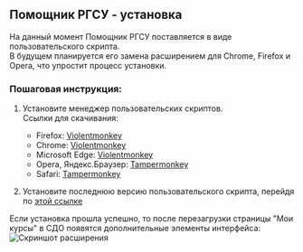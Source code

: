 ## Помощник РГСУ - установка

На данный момент Помощник РГСУ поставляется в виде пользовательского скрипта.\
В будущем планируется его замена расширением для Chrome, Firefox и Opera, что упростит процесс установки.

### Пошаговая инструкция:

1. Установите менеджер пользовательских скриптов. \
   Ссылки для скачивания:

   - Firefox: [Violentmonkey](https://addons.mozilla.org/ru/firefox/addon/violentmonkey/)
   - Chrome: [Violentmonkey](https://chrome.google.com/webstore/detail/violent-monkey/jinjaccalgkegednnccohejagnlnfdag)
   - Microsoft Edge: [Violentmonkey](https://microsoftedge.microsoft.com/addons/detail/eeagobfjdenkkddmbclomhiblgggliao)
   - Opera, Яндекс.Браузер: [Tampermonkey](https://addons.opera.com/ru/extensions/details/tampermonkey-beta/)
   - Safari: [Tampermonkey](https://apps.apple.com/app/apple-store/id1482490089)

2. Установите последнюю версию пользовательского скрипта, перейдя по [этой ссылке](https://github.com/pogrommirovanie/rssu-helper/raw/master/dist/rssu-helper.user.js)

Если установка прошла успешно, то после перезагрузки страницы "Мои курсы" в СДО появятся дополнительные элементы интерфейса:\
![Скриншот расширения](/rssu-helper/assets/images/helper-demo-mid.png)
